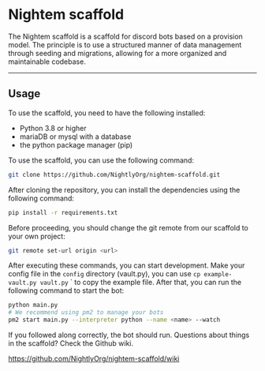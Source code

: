 # Nightem scaffold
The Nightem scaffold is a scaffold for discord bots based on a provision model.
The principle is to use a structured manner of data management through seeding 
and migrations, allowing for a more organized and maintainable codebase.

---

## Usage
To use the scaffold, you need to have the following installed:
- Python 3.8 or higher
- mariaDB or mysql with a database
- the python package manager (pip)

To use the scaffold, you can use the following command:
```bash
git clone https://github.com/NightlyOrg/nightem-scaffold.git
```

After cloning the repository, you can install the dependencies using the following command:
```bash
pip install -r requirements.txt
```

Before proceeding, you should change the git remote from our scaffold to your own project:
```bash
git remote set-url origin <url>
```

After executing these commands, you can start development. Make your config file
in the `config` directory (vault.py), you can use `cp example-vault.py vault.py`
` to copy the example file. After that, you can run the following command to start the bot:
```bash
python main.py
# We recommend using pm2 to manage your bots
pm2 start main.py --interpreter python --name <name> --watch
```

If you followed along correctly, the bot should run.
Questions about things in the scaffold? Check the Github wiki.

https://github.com/NightlyOrg/nightem-scaffold/wiki
